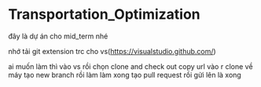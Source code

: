 # Transportation_Optimization
đây là dự án cho mid_term nhé

nhớ tải git extension trc cho vs(https://visualstudio.github.com/)

ai muốn làm thì vào vs rồi chọn clone and check out
copy url vào r clone về máy
tạo new branch rồi làm
làm xong tạo pull request rồi gửi lên là xong
